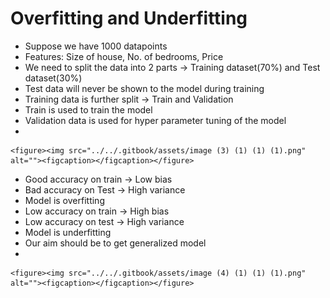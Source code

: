 # Overfitting and Underfitting

* Suppose we have 1000 datapoints
* Features: Size of house, No. of bedrooms, Price
* We need to split the data into 2 parts -> Training dataset(70%) and Test dataset(30%)
* Test data will never be shown to the model during training
* Training data is further split -> Train and Validation
* Train is used to train the model
* Validation data is used for hyper parameter tuning of the model
*

    <figure><img src="../../.gitbook/assets/image (3) (1) (1) (1).png" alt=""><figcaption></figcaption></figure>
* Good accuracy on train -> Low bias&#x20;
* Bad accuracy on Test -> High variance
* Model is overfitting
* Low accuracy on train -> High bias
* Low accuracy on test -> High variance
* Model is underfitting
* Our aim should be to get generalized model
*

    <figure><img src="../../.gitbook/assets/image (4) (1) (1) (1).png" alt=""><figcaption></figcaption></figure>
